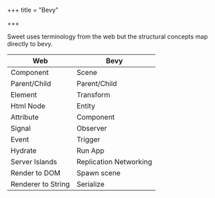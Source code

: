 +++
title = "Bevy"

+++

Sweet uses terminology from the web but the structural concepts map directly to bevy.

| Web                | Bevy                   |
| ------------------ | ---------------------- |
| Component          | Scene                  |
| Parent/Child       | Parent/Child           |
| Element            | Transform              |
| Html Node          | Entity                 |
| Attribute          | Component              |
| Signal             | Observer               |
| Event              | Trigger                |
| Hydrate            | Run App                |
| Server Islands     | Replication Networking |
| Render to DOM      | Spawn scene            |
| Renderer to String | Serialize              |